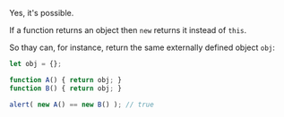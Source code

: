 Yes, it's possible.

If a function returns an object then `new` returns it instead of `this`.

So thay can, for instance, return the same externally defined object `obj`:

```js run no-beautify
let obj = {};

function A() { return obj; }
function B() { return obj; }

alert( new A() == new B() ); // true
```

